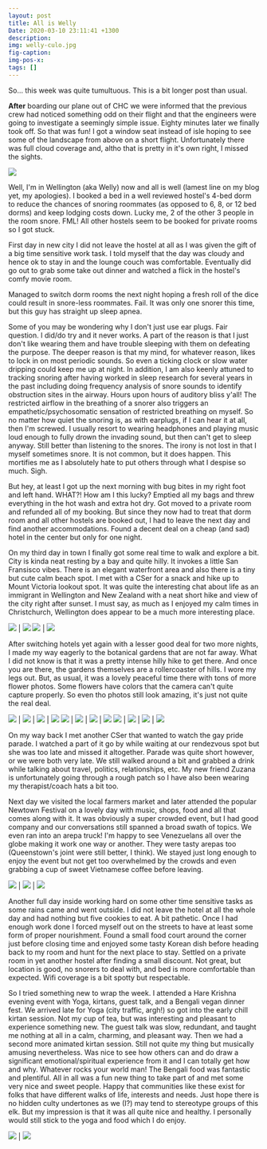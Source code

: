 ```yaml
---
layout: post
title: All is Welly
Date: 2020-03-10 23:11:41 +1300
description:
img: welly-culo.jpg
fig-caption:
img-pos-x:
tags: []
---
```

So... this week was quite tumultuous. This is a bit longer post than usual.

**After** boarding our plane out of CHC we were informed that the previous crew had noticed something odd on their flight and that the engineers were going to investigate a seemingly simple issue. Eighty minutes later we finally took off. So that was fun! I got a window seat instead of isle hoping to see some of the landscape from above on a short flight. Unfortunately there was full cloud coverage and, altho that is pretty in it's own right, I missed the sights.

![]({{site.baseimgurl}}/welly-clouds.jpg)

Well, I'm in Wellington (aka Welly) now and all is well (lamest line on my blog yet, my apologies). I booked a bed in a well reviewed hostel's 4-bed dorm to reduce the chances of snoring roommates (as opposed to 6, 8, or 12 bed dorms) and keep lodging costs down. Lucky me, 2 of the other 3 people in the room snore. FML! All other hostels seem to be booked for private rooms so I got stuck.

First day in new city I did not leave the hostel at all as I was given the gift of a big time sensitive work task. I told myself that the day was cloudy and hence ok to stay in and the lounge couch was comfortable. Eventually did go out to grab some take out dinner and watched a flick in the hostel's comfy movie room.

Managed to switch dorm rooms the next night hoping a fresh roll of the dice could result in snore-less roommates. Fail. It was only one snorer this time, but this guy has straight up sleep apnea.

Some of you may be wondering why I don't just use ear plugs. Fair question. I did/do try and it never works. A part of the reason is that I just don't like wearing them and have trouble sleeping with them on defeating the purpose. The deeper reason is that my mind, for whatever reason, likes to lock in on most periodic sounds. So even a ticking clock or slow water dripping could keep me up at night. In addition, I am also keenly attuned to tracking snoring after having worked in sleep research for several years in the past including doing frequency analysis of snore sounds to identify obstruction sites in the airway. Hours upon hours of auditory bliss y'all! The restricted airflow in the breathing of a snorer also triggers an empathetic/psychosomatic sensation of restricted breathing on myself. So no matter how quiet the snoring is, as with earplugs, if I can hear it at all, then I'm screwed. I usually resort to wearing headphones and playing music loud enough to fully drown the invading sound, but then can't get to sleep anyway. Still better than listening to the snores. The irony is not lost in that I myself sometimes snore. It is not common, but it does happen. This mortifies me as I absolutely hate to put others through what I despise so much. Sigh.

But hey, at least I got up the next morning with bug bites in my right foot and left hand. WHAT?! How am I this lucky? Emptied all my bags and threw everything in the hot wash and extra hot dry. Got moved to a private room and refunded all of my booking. But since they now had to treat that dorm room and all other hostels are booked out, I had to leave the next day and find another accommodations. Found a decent deal on a cheap (and sad) hotel in the center but only for one night.

On my third day in town I finally got some real time to walk and explore a bit. City is kinda neat resting by a bay and quite hilly. It invokes a little San Fransisco vibes. There is an elegant waterfront area and also there is a tiny but cute calm beach spot. I met with a CSer for a snack and hike up to Mount Victoria lookout spot. It was quite the interesting chat about life as an immigrant in Wellington and New Zealand with a neat short hike and view of the city right after sunset. I must say, as much as I enjoyed my calm times in Christchurch, Wellington does appear to be a much more interesting place.

![]({{site.baseimgurl}}/welly-cable-car.jpg) | ![]({{site.baseimgurl}}/welly-beach.jpg)
![]({{site.baseimgurl}}/welly-tunnel.jpg) | ![]({{site.baseimgurl}}/welly-wfront.jpg)

After switching hotels yet again with a lesser good deal for two more nights, I made my way eagerly to the botanical gardens that are not far away. What I did not know is that it was a pretty intense hilly hike to get there. And once you are there, the gardens themselves are a rollercoaster of hills. I wore my legs out. But, as usual, it was a lovely peaceful time there with tons of more flower photos. Some flowers have colors that the camera can't quite capture properly. So even tho photos still look amazing, it's just not quite the real deal.

![]({{site.baseimgurl}}/welly-flower-1.jpg) | ![]({{site.baseimgurl}}/welly-flower-2.jpg) | ![]({{site.baseimgurl}}/welly-flower-3.jpg) | ![]({{site.baseimgurl}}/welly-flower-8.jpg)
![]({{site.baseimgurl}}/welly-flower-5.jpg) | ![]({{site.baseimgurl}}/welly-flower-6.jpg) | ![]({{site.baseimgurl}}/welly-flower-7.jpg) | ![]({{site.baseimgurl}}/welly-flower-4.jpg)
![]({{site.baseimgurl}}/welly-flower-9.jpg) | ![]({{site.baseimgurl}}/welly-flower-10.jpg) | ![]({{site.baseimgurl}}/welly-flower-11.jpg) | ![]({{site.baseimgurl}}/welly-lawn.jpg)


On my way back I met another CSer that wanted to watch the gay pride parade. I watched a part of it go by while waiting at our rendezvous spot but she was too late and missed it altogether. Parade was quite short however, or we were both very late. We still walked around a bit and grabbed a drink while talking about travel, politics, relationships, etc. My new friend Zuzana is unfortunately going through a rough patch so I have also been wearing my therapist/coach hats a bit too.

Next day we visited the local farmers market and later attended the popular Newtown Festival on a lovely day with music, shops, food and all that comes along with it. It was obviously a super crowded event, but I had good company and our conversations still spanned a broad swath of topics. We even ran into an arepa truck! I'm happy to see Venezuelans all over the globe making it work one way or another. They were tasty arepas too (Queenstown's joint were still better, I think). We stayed just long enough to enjoy the event but not get too overwhelmed by the crowds and even grabbing a cup of sweet Vietnamese coffee before leaving.

![]({{site.baseimgurl}}/welly-festival.jpg) | ![]({{site.baseimgurl}}/welly-arepas.jpg) | ![]({{site.baseimgurl}}/welly-zuzana.jpg)

Another full day inside working hard on some other time sensitive tasks as some rains came and went outside. I did not leave the hotel at all the whole day and had nothing but five cookies to eat. A bit pathetic. Once I had enough work done I forced myself out on the streets to have at least some form of proper nourishment. Found a small food court around the corner just before closing time and enjoyed some tasty Korean dish before heading back to my room and hunt for the next place to stay. Settled on a private room in yet another hostel after finding a small discount. Not great, but location is good, no snorers to deal with, and bed is more comfortable than expected. Wifi coverage is a bit spotty but respectable.

So I tried something new to wrap the week. I attended a Hare Krishna evening event with Yoga, kirtans, guest talk, and a Bengali vegan dinner fest. We arrived late for Yoga (city traffic, argh!) so got into the early chill kirtan session. Not my cup of tea, but was interesting and pleasant to experience something new. The guest talk was slow, redundant, and taught me nothing at all in a calm, charming, and pleasant way. Then we had a second more animated kirtan session. Still not quite my thing but musically amusing nevertheless. Was nice to see how others can and do draw a significant emotional/spiritual experience from it and I can totally get how and why. Whatever rocks your world man! The Bengali food was fantastic and plentiful. All in all was a fun new thing to take part of and met some very nice and sweet people. Happy that communities like these exist for folks that have different walks of life, interests and needs. Just hope there is no hidden culty undertones as we (I?) may tend to stereotype groups of this elk. But my impression is that it was all quite nice and healthy. I personally would still stick to the yoga and food which I do enjoy.

![]({{site.baseimgurl}}/welly-kirtan-1.jpg) | ![]({{site.baseimgurl}}/welly-kirtan-2.jpg)
